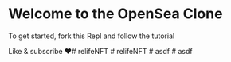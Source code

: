 # Welcome to the OpenSea Clone

To get started, fork this Repl and follow the tutorial

Like & subscribe ❤️#   r e l i f e N F T  
 #   r e l i f e N F T  
 #   a s d f  
 #   a s d f  
 
